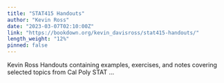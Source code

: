 ```yaml
---
title: "STAT415 Handouts"
author: "Kevin Ross"
date: "2023-03-07T02:10:00Z"
link: "https://bookdown.org/kevin_davisross/stat415-handouts/"
length_weight: "12%"
pinned: false
---
```


Kevin Ross Handouts containing examples, exercises, and notes covering selected topics from Cal Poly STAT ...
